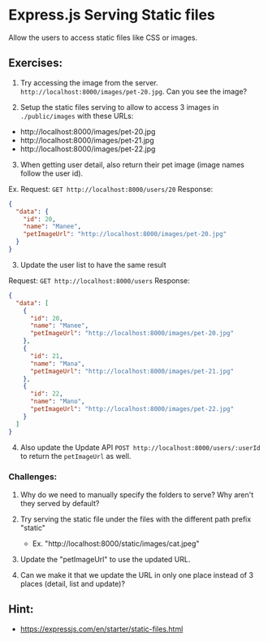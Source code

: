 # Express.js Serving Static files

Allow the users to access static files like CSS or images.

## Exercises:

1. Try accessing the image from the server. `http://localhost:8000/images/pet-20.jpg`. Can you see the image?

2. Setup the static files serving to allow to access 3 images in `./public/images` with these URLs:

- http://localhost:8000/images/pet-20.jpg
- http://localhost:8000/images/pet-21.jpg
- http://localhost:8000/images/pet-22.jpg

3. When getting user detail, also return their pet image (image names follow the user id).

Ex.
Request: `GET http://localhost:8000/users/20`
Response:

```json
{
  "data": {
    "id": 20,
    "name": "Manee",
    "petImageUrl": "http://localhost:8000/images/pet-20.jpg"
  }
}
```

3. Update the user list to have the same result

Request: `GET http://localhost:8000/users`
Response:

```json
{
  "data": [
    {
      "id": 20,
      "name": "Manee",
      "petImageUrl": "http://localhost:8000/images/pet-20.jpg"
    },
    {
      "id": 21,
      "name": "Mana",
      "petImageUrl": "http://localhost:8000/images/pet-21.jpg"
    },
    {
      "id": 22,
      "name": "Mano",
      "petImageUrl": "http://localhost:8000/images/pet-22.jpg"
    }
  ]
}
```

4. Also update the Update API `POST http://localhost:8000/users/:userId` to return the `petImageUrl` as well.

### Challenges:

1. Why do we need to manually specify the folders to serve? Why aren't they served by default?

2. Try serving the static file under the files with the different path prefix "static"

   - Ex. "http://localhost:8000/static/images/cat.jpeg"

3. Update the "petImageUrl" to use the updated URL.

4. Can we make it that we update the URL in only one place instead of 3 places (detail, list and update)?

## Hint:

- https://expressjs.com/en/starter/static-files.html
